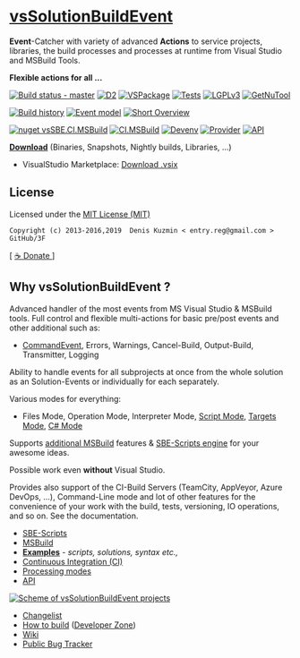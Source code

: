 # [vsSolutionBuildEvent](https://github.com/3F/vsSolutionBuildEvent)

**Event**-Catcher with variety of advanced **Actions** to service projects, libraries, the build processes and processes at runtime from Visual Studio and MSBuild Tools.

**Flexible actions for all ...**

[![Build status - master](https://ci.appveyor.com/api/projects/status/l38xn0j2c5an28e1/branch/master?svg=true)](https://ci.appveyor.com/project/3Fs/vssolutionbuildevent/branch/master)
[![D2](https://img.shields.io/sourceforge/dt/vssbe.svg)](https://sourceforge.net/projects/vssbe/files/latest/download)
[![VSPackage](https://vssbe.r-eg.net/etc/badges/VSPackage.svg)](https://vssbe.r-eg.net/Changelist/#vsix)
[![Tests](https://img.shields.io/appveyor/tests/3Fs/mvssln/master.svg)](https://ci.appveyor.com/project/3Fs/mvssln/build/tests)
[![LGPLv3](https://vssbe.r-eg.net/etc/badges/License.svg)](https://vssbe.r-eg.net/License/)
[![GetNuTool](https://vssbe.r-eg.net/etc/badges/GetNuTool.svg)](https://github.com/3F/GetNuTool)

[![Build history](https://buildstats.info/appveyor/chart/3Fs/hmsbuild?buildCount=15&includeBuildsFromPullRequest=true&showStats=true)](https://ci.appveyor.com/project/3Fs/hmsbuild/history)
[![Event model](https://vssbe.r-eg.net/doc/Resources/events_model_small.png)](https://vssbe.r-eg.net/doc/Scheme/#model-of-events)
[![Short Overview](https://vssbe.r-eg.net/doc/Resources/examples/overview-youtube.png)](https://youtu.be/FX5GiMX0ulI) 

[![nuget vsSBE.CI.MSBuild](https://img.shields.io/nuget/v/vsSBE.CI.MSBuild.svg)](https://www.nuget.org/packages/vsSBE.CI.MSBuild/)
[![CI.MSBuild](https://vssbe.r-eg.net/etc/badges/CI.MSBuild.svg)](https://vssbe.r-eg.net/Changelist/#cim)
[![Devenv](https://vssbe.r-eg.net/etc/badges/Devenv.svg)](https://vssbe.r-eg.net/Changelist/#devenv)
[![Provider](https://vssbe.r-eg.net/etc/badges/Provider.svg)](https://vssbe.r-eg.net/Changelist/#provider)
[![API](https://vssbe.r-eg.net/etc/badges/API.svg)](https://vssbe.r-eg.net/Changelist/#api)

**[Download](https://vssbe.r-eg.net/Downloads/)** (Binaries, Snapshots, Nightly builds, Libraries, ...)

* VisualStudio Marketplace: [Download .vsix](https://visualstudiogallery.msdn.microsoft.com/0d1dbfd7-ed8a-40af-ae39-281bfeca2334)

## License

Licensed under the [MIT License (MIT)](https://github.com/3F/vsSolutionBuildEvent/blob/master/LICENSE)

```
Copyright (c) 2013-2016,2019  Denis Kuzmin < entry.reg@gmail.com > GitHub/3F
```

[ [ ☕ Donate ](https://3F.github.com/Donation/) ]


## Why vsSolutionBuildEvent ?

Advanced handler of the most events from MS Visual Studio & MSBuild tools. Full control and flexible multi-actions for basic pre/post events and other additional such as:

* [CommandEvent](https://vssbe.r-eg.net/doc/Events/CommandEvent/), Errors, Warnings, Cancel-Build, Output-Build, Transmitter, Logging

Ability to handle events for all subprojects at once from the whole solution as an Solution-Events or individually for each separately.

Various modes for everything:

* Files Mode, Operation Mode, Interpreter Mode, [Script Mode](https://vssbe.r-eg.net/doc/Modes/Script/), [Targets Mode](https://vssbe.r-eg.net/doc/Modes/Targets/), [C# Mode](https://vssbe.r-eg.net/doc/Modes/CSharp/)

Supports [additional MSBuild](https://vssbe.r-eg.net/doc/Scripts/MSBuild/) features & [SBE-Scripts engine](https://vssbe.r-eg.net/doc/Scripts/SBE-Scripts/) for your awesome ideas.

Possible work even **without** Visual Studio. 

Provides also support of the CI-Build Servers (TeamCity, AppVeyor, Azure DevOps, ...), Command-Line mode and lot of other features for the convenience of your work with the build, tests, versioning, IO operations, and so on. See the documentation.

* [SBE-Scripts](https://vssbe.r-eg.net/doc/Scripts/SBE-Scripts/)
* [MSBuild](https://vssbe.r-eg.net/doc/Scripts/MSBuild/)
* **[Examples](https://vssbe.r-eg.net/doc/Examples/)** *- scripts, solutions, syntax etc.,*
* [Continuous Integration (CI)](https://vssbe.r-eg.net/doc/CI/)
* [Processing modes](https://vssbe.r-eg.net/doc/Modes/)
* [API](https://vssbe.r-eg.net/doc/API/)

[![Scheme of vsSolutionBuildEvent projects](https://vssbe.r-eg.net/doc/Resources/scheme.png)](https://vssbe.r-eg.net/doc/Scheme/)


* [Changelist](https://vssbe.r-eg.net/Changelist/)
* [How to build](https://vssbe.r-eg.net/doc/Dev/How%20to%20build/) ([Developer Zone](https://vssbe.r-eg.net/doc/Dev/))
* [Wiki](https://vssbe.r-eg.net/)
* [Public Bug Tracker](https://github.com/3F/vsSolutionBuildEvent/issues) 

